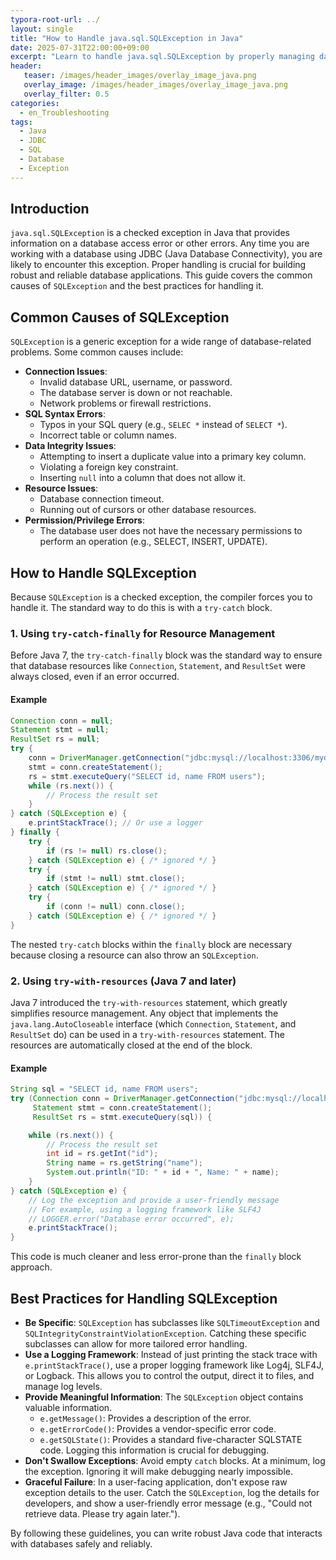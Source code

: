 ```yaml
---
typora-root-url: ../
layout: single
title: "How to Handle java.sql.SQLException in Java"
date: 2025-07-31T22:00:00+09:00
excerpt: "Learn to handle java.sql.SQLException by properly managing database connections, statements, and using try-catch-finally blocks to ensure resources are closed."
header:
   teaser: /images/header_images/overlay_image_java.png
   overlay_image: /images/header_images/overlay_image_java.png
   overlay_filter: 0.5
categories:
  - en_Troubleshooting
tags:
  - Java
  - JDBC
  - SQL
  - Database
  - Exception
---
```


## Introduction

`java.sql.SQLException` is a checked exception in Java that provides information on a database access error or other errors. Any time you are working with a database using JDBC (Java Database Connectivity), you are likely to encounter this exception. Proper handling is crucial for building robust and reliable database applications. This guide covers the common causes of `SQLException` and the best practices for handling it.

## Common Causes of SQLException

`SQLException` is a generic exception for a wide range of database-related problems. Some common causes include:

- **Connection Issues**:
  - Invalid database URL, username, or password.
  - The database server is down or not reachable.
  - Network problems or firewall restrictions.
- **SQL Syntax Errors**:
  - Typos in your SQL query (e.g., `SELEC *` instead of `SELECT *`).
  - Incorrect table or column names.
- **Data Integrity Issues**:
  - Attempting to insert a duplicate value into a primary key column.
  - Violating a foreign key constraint.
  - Inserting `null` into a column that does not allow it.
- **Resource Issues**:
  - Database connection timeout.
  - Running out of cursors or other database resources.
- **Permission/Privilege Errors**:
  - The database user does not have the necessary permissions to perform an operation (e.g., SELECT, INSERT, UPDATE).

## How to Handle SQLException

Because `SQLException` is a checked exception, the compiler forces you to handle it. The standard way to do this is with a `try-catch` block.

### 1. Using `try-catch-finally` for Resource Management

Before Java 7, the `try-catch-finally` block was the standard way to ensure that database resources like `Connection`, `Statement`, and `ResultSet` were always closed, even if an error occurred.

#### Example

```java
Connection conn = null;
Statement stmt = null;
ResultSet rs = null;
try {
    conn = DriverManager.getConnection("jdbc:mysql://localhost:3306/mydb", "user", "password");
    stmt = conn.createStatement();
    rs = stmt.executeQuery("SELECT id, name FROM users");
    while (rs.next()) {
        // Process the result set
    }
} catch (SQLException e) {
    e.printStackTrace(); // Or use a logger
} finally {
    try {
        if (rs != null) rs.close();
    } catch (SQLException e) { /* ignored */ }
    try {
        if (stmt != null) stmt.close();
    } catch (SQLException e) { /* ignored */ }
    try {
        if (conn != null) conn.close();
    } catch (SQLException e) { /* ignored */ }
}
```
The nested `try-catch` blocks within the `finally` block are necessary because closing a resource can also throw an `SQLException`.

### 2. Using `try-with-resources` (Java 7 and later)

Java 7 introduced the `try-with-resources` statement, which greatly simplifies resource management. Any object that implements the `java.lang.AutoCloseable` interface (which `Connection`, `Statement`, and `ResultSet` do) can be used in a `try-with-resources` statement. The resources are automatically closed at the end of the block.

#### Example

```java
String sql = "SELECT id, name FROM users";
try (Connection conn = DriverManager.getConnection("jdbc:mysql://localhost:3306/mydb", "user", "password");
     Statement stmt = conn.createStatement();
     ResultSet rs = stmt.executeQuery(sql)) {

    while (rs.next()) {
        // Process the result set
        int id = rs.getInt("id");
        String name = rs.getString("name");
        System.out.println("ID: " + id + ", Name: " + name);
    }
} catch (SQLException e) {
    // Log the exception and provide a user-friendly message
    // For example, using a logging framework like SLF4J
    // LOGGER.error("Database error occurred", e);
    e.printStackTrace();
}
```
This code is much cleaner and less error-prone than the `finally` block approach.

## Best Practices for Handling SQLException

- **Be Specific**: `SQLException` has subclasses like `SQLTimeoutException` and `SQLIntegrityConstraintViolationException`. Catching these specific subclasses can allow for more tailored error handling.
- **Use a Logging Framework**: Instead of just printing the stack trace with `e.printStackTrace()`, use a proper logging framework like Log4j, SLF4J, or Logback. This allows you to control the output, direct it to files, and manage log levels.
- **Provide Meaningful Information**: The `SQLException` object contains valuable information.
  - `e.getMessage()`: Provides a description of the error.
  - `e.getErrorCode()`: Provides a vendor-specific error code.
  - `e.getSQLState()`: Provides a standard five-character SQLSTATE code.
  Logging this information is crucial for debugging.
- **Don't Swallow Exceptions**: Avoid empty `catch` blocks. At a minimum, log the exception. Ignoring it will make debugging nearly impossible.
- **Graceful Failure**: In a user-facing application, don't expose raw exception details to the user. Catch the `SQLException`, log the details for developers, and show a user-friendly error message (e.g., "Could not retrieve data. Please try again later.").

By following these guidelines, you can write robust Java code that interacts with databases safely and reliably.

